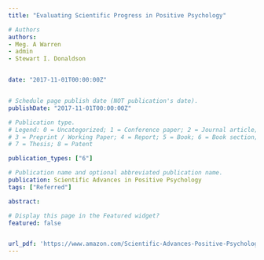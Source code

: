 ```yaml
---
title: "Evaluating Scientific Progress in Positive Psychology"

# Authors
authors:
- Meg. A Warren
- admin
- Stewart I. Donaldson


date: "2017-11-01T00:00:00Z"


# Schedule page publish date (NOT publication's date).
publishDate: "2017-11-01T00:00:00Z"

# Publication type.
# Legend: 0 = Uncategorized; 1 = Conference paper; 2 = Journal article;
# 3 = Preprint / Working Paper; 4 = Report; 5 = Book; 6 = Book section;
# 7 = Thesis; 8 = Patent

publication_types: ["6"]

# Publication name and optional abbreviated publication name.
publication: Scientific Advances in Positive Psychology
tags: ["Referred"]

abstract:

# Display this page in the Featured widget?
featured: false


url_pdf: 'https://www.amazon.com/Scientific-Advances-Positive-Psychology-Warren/dp/1440834806'
---
```

